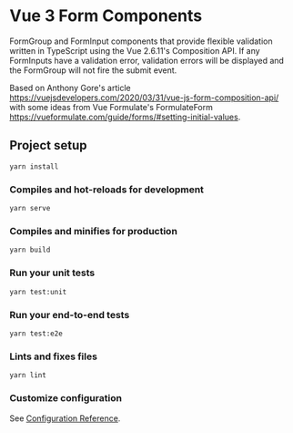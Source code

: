 # Vue 3 Form Components
FormGroup and FormInput components that provide flexible validation written in TypeScript using the Vue 2.6.11's Composition API. If any FormInputs have a validation error, validation errors will be displayed and the FormGroup will not fire the submit event.

Based on Anthony Gore's article https://vuejsdevelopers.com/2020/03/31/vue-js-form-composition-api/ with some ideas from Vue Formulate's FormulateForm https://vueformulate.com/guide/forms/#setting-initial-values.

## Project setup
```
yarn install
```

### Compiles and hot-reloads for development
```
yarn serve
```

### Compiles and minifies for production
```
yarn build
```

### Run your unit tests
```
yarn test:unit
```

### Run your end-to-end tests
```
yarn test:e2e
```

### Lints and fixes files
```
yarn lint
```

### Customize configuration
See [Configuration Reference](https://cli.vuejs.org/config/).
